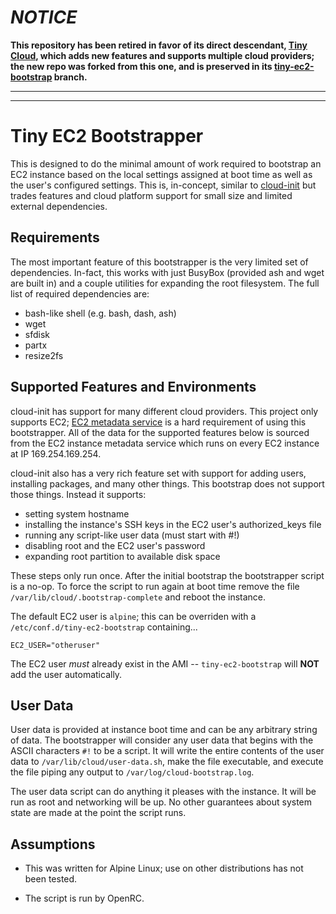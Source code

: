 # ***NOTICE***

**This repository has been retired in favor of its direct descendant,
[Tiny Cloud](https://gitlab.alpinelinux.org/alpine/cloud/tiny-cloud),
which adds new features and supports multiple cloud providers; the new repo was
forked from this one, and is preserved in its [tiny-ec2-bootstrap](
https://gitlab.alpinelinux.org/alpine/cloud/tiny-cloud/-/tree/tiny-ec2-bootstrap)
branch.**

----
----
# Tiny EC2 Bootstrapper

This is designed to do the minimal amount of work required to bootstrap an EC2
instance based on the local settings assigned at boot time as well as the
user's configured settings. This is, in-concept, similar to
[cloud-init](https://cloudinit.readthedocs.io/en/latest/) but trades features
and cloud platform support for small size and limited external dependencies.

## Requirements

The most important feature of this bootstrapper is the very limited set of
dependencies. In-fact, this works with just BusyBox (provided ash and wget
are built in) and a couple utilities for expanding the root filesystem.
The full list of required dependencies are:

- bash-like shell (e.g. bash, dash, ash)
- wget
- sfdisk
- partx
- resize2fs

## Supported Features and Environments

cloud-init has support for many different cloud providers. This project only
supports EC2; [EC2 metadata
service](https://docs.aws.amazon.com/AWSEC2/latest/UserGuide/ec2-instance-metadata.html)
is a hard requirement of using this bootstrapper. All of the data for the
supported features below is sourced from the EC2 instance metadata service
which runs on every EC2 instance at IP 169.254.169.254.

cloud-init also has a very rich feature set with support for adding users,
installing packages, and many other things. This bootstrap does not support
those things. Instead it supports:

- setting system hostname
- installing the instance's SSH keys in the EC2 user's authorized_keys file
- running any script-like user data (must start with #!)
- disabling root and the EC2 user's password
- expanding root partition to available disk space

These steps only run once. After the initial bootstrap the bootstrapper script
is a no-op. To force the script to run again at boot time remove the file
`/var/lib/cloud/.bootstrap-complete` and reboot the instance.

The default EC2 user is `alpine`; this can be overriden with a
`/etc/conf.d/tiny-ec2-bootstrap` containing...
```
EC2_USER="otheruser"
```
The EC2 user *must* already exist in the AMI -- `tiny-ec2-bootstrap` will
**NOT** add the user automatically.

## User Data

User data is provided at instance boot time and can be any arbitrary string of
data. The bootstrapper will consider any user data that begins with the ASCII
characters `#!` to be a script. It will write the entire contents of the user
data to `/var/lib/cloud/user-data.sh`, make the file executable, and execute
the file piping any output to `/var/log/cloud-bootstrap.log`.

The user data script can do anything it pleases with the instance. It will be
run as root and networking will be up. No other guarantees about system state
are made at the point the script runs.

## Assumptions

- This was written for Alpine Linux; use on other distributions has not been
tested.

- The script is run by OpenRC.
